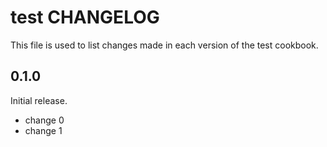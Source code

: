 # test CHANGELOG

This file is used to list changes made in each version of the test cookbook.

## 0.1.0

Initial release.

- change 0
- change 1

